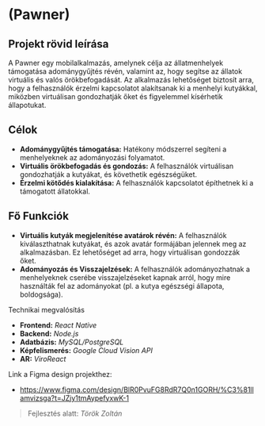 # (Pawner)


## Projekt rövid leírása
A Pawner egy mobilalkalmazás, amelynek célja az állatmenhelyek támogatása adománygyűjtés révén, valamint az, hogy segítse az állatok virtuális és valós örökbefogadását. Az alkalmazás lehetőséget biztosít arra, hogy a felhasználók érzelmi kapcsolatot alakítsanak ki a menhelyi kutyákkal, miközben virtuálisan gondozhatják őket és figyelemmel kísérhetik állapotukat.

## Célok
- **Adománygyűjtés támogatása:** Hatékony módszerrel segíteni a menhelyeknek az adományozási folyamatot.
- **Virtuális örökbefogadás és gondozás:** A felhasználók virtuálisan gondozhatják a kutyákat, és követhetik egészségüket.
- **Érzelmi kötődés kialakítása:** A felhasználók kapcsolatot építhetnek ki a támogatott állatokkal.

## Fő Funkciók
- **Virtuális kutyák megjelenítése avatárok révén:** A felhasználók kiválaszthatnak kutyákat, és azok avatár formájában jelennek meg az alkalmazásban. Ez lehetőséget ad arra, hogy virtuálisan gondozzák őket.
- **Adományozás és Visszajelzések:** A felhasználók adományozhatnak a menhelyeknek cserébe visszajelzéseket kapnak arról, hogy mire használták fel az adományokat (pl. a kutya egészségi állapota, boldogsága).

Technikai megvalósítás
- **Frontend:** *React Native*
- **Backend:** *Node.js*
- **Adatbázis:** *MySQL/PostgreSQL* 
- **Képfelismerés:** *Google Cloud Vision API*
- **AR:** *ViroReact*

Link a Figma design projekthez:
- https://www.figma.com/design/BlR0PvuFG8RdR7Q0n1GORH/%C3%81llamvizsga?t=JZjy1tmAypefyxwK-1

> Fejlesztés alatt: *Török Zoltán*
